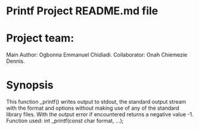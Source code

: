# Printf Project README.md file

# Project team:
Main Author: Ogbonna Emmanuel Chidiadi.
Collaborator: Onah Chiemezie Dennis.

# Synopsis
This function _printf() writes output to stdout, the standard output stream with the format and options without making use of any of the standard library files.
With the output error if encountered returns a negative value -1.
Function used:
int _printf(const char format, ...);
